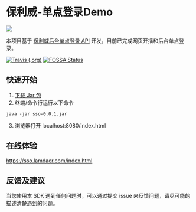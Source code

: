 # 保利威-单点登录Demo

[![](https://github.com/huangzijian888/Polyv-Live-SDK/blob/master/LOGO.png)](http://www.polyv.net)

本项目基于 [保利威后台单点登录 API](https://dev.polyv.net/2020/liveproduct/l-api/zhsz/sso/) 开发，目前已完成网页开播和后台单点登录。

[![Travis (.org)](https://img.shields.io/travis/huangzijian888/Polyv-SSO-Demo)](https://travis-ci.org/github/huangzijian888/Polyv-SSO-Demo) 
[![FOSSA Status](https://app.fossa.com/api/projects/git%2Bgithub.com%2Fhuangzijian888%2FPolyv-SSO-Demo.svg?type=shield)](https://app.fossa.com/projects/git%2Bgithub.com%2Fhuangzijian888%2FPolyv-SSO-Demo?ref=badge_shield)

## 快速开始
1. [下载 Jar 包](https://github.com/huangzijian888/Polyv-SSO-Demo/releases)
2. 终端/命令行运行以下命令
```shell
java -jar sso-0.0.1.jar
```
3. 浏览器打开 localhost:8080/index.html

## 在线体验
https://sso.lamdaer.com/index.html

## 反馈及建议

当您使用本 SDK 遇到任何问题时，可以通过提交 issue 来反馈问题，请尽可能的描述清楚遇到的问题。
